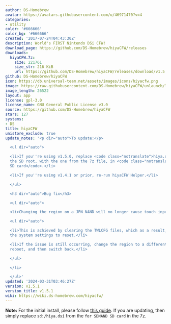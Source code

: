 ```yaml
---
author: DS-Homebrew
avatar: https://avatars.githubusercontent.com/u/46971470?v=4
categories:
- utility
color: '#666666'
color_bg: '#666666'
created: '2017-07-24T04:43:30Z'
description: World's FIRST Nintendo DSi CFW!
download_page: https://github.com/DS-Homebrew/hiyaCFW/releases
downloads:
  hiyaCFW.7z:
    size: 221761
    size_str: 216 KiB
    url: https://github.com/DS-Homebrew/hiyaCFW/releases/download/v1.5.1/hiyaCFW.7z
github: DS-Homebrew/hiyaCFW
icon: https://db.universal-team.net/assets/images/icons/hiyacfw.png
image: https://raw.githubusercontent.com/DS-Homebrew/hiyaCFW/unlaunch/logo/logo.png
image_length: 26522
layout: app
license: gpl-3.0
license_name: GNU General Public License v3.0
source: https://github.com/DS-Homebrew/hiyaCFW
stars: 127
systems:
- DS
title: hiyaCFW
unistore_exclude: true
update_notes: '<p dir="auto">To update:</p>

  <ul dir="auto">

  <li>If you''re using v1.5.0, replace <code class="notranslate">hiya.dsi</code> on
  the SD root, with the one from the 7z file, in <code class="notranslate">for SDNAND
  SD card</code>.</li>

  <li>If you''re using v1.4.1 or prior, re-run hiyaCFW Helper.</li>

  </ul>

  <h3 dir="auto">Bug fix</h3>

  <ul dir="auto">

  <li>Changing the region on a JPN NAND will no longer cause touch input to not work!

  <ul dir="auto">

  <li>This is achieved by clearing the TWLCFG files, which as a result, will cause
  the system settings to reset.</li>

  <li>If the issue is still occurring, change the region to a different one, save,
  reboot, and then switch back.</li>

  </ul>

  </li>

  </ul>'
updated: '2024-03-31T03:46:27Z'
version: v1.5.1
version_title: v1.5.1
wiki: https://wiki.ds-homebrew.com/hiyacfw/
---
```

**Note:** For the initial install, please follow [this guide](https://wiki.ds-homebrew.com/hiyacfw/installing). If you are updating, then simply replace `sd:/hiya.dsi` from the `for SDNAND SD card` in the 7z.